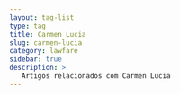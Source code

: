 ```yaml
---
layout: tag-list
type: tag
title: Carmen Lucia
slug: carmen-lucia
category: lawfare
sidebar: true
description: >
   Artigos relacionados com Carmen Lucia
---
```


